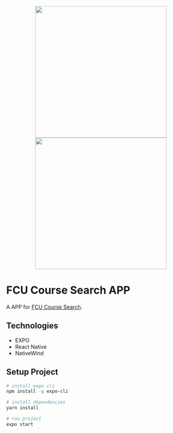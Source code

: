 <p align="center">
  <img src="https://user-images.githubusercontent.com/92412722/215243095-db310068-f55a-405e-a808-e036bf570812.png" style="width:350px;"/>
  <img src="https://user-images.githubusercontent.com/92412722/215246631-023e1c19-449a-4ff7-9e65-3fdd4acb85c5.png" style="width:350px;"/>
</p>

# FCU Course Search APP

A APP for [FCU Course Search](https://github.com/ridemountainpig/fcu-course-search).

## Technologies

- EXPO
- React Native
- NativeWind

## Setup Project

```bash
# install expo cli
npm install -g expo-cli

# install dependencies
yarn install

# run project
expo start
```

